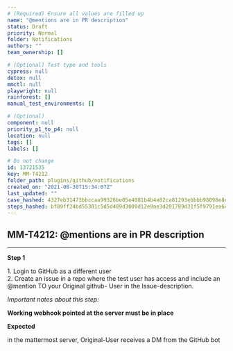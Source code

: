 ```yaml
---
# (Required) Ensure all values are filled up
name: "@mentions are in PR description"
status: Draft
priority: Normal
folder: Notifications
authors: ""
team_ownership: []

# (Optional) Test type and tools
cypress: null
detox: null
mmctl: null
playwright: null
rainforest: []
manual_test_environments: []

# (Optional)
component: null
priority_p1_to_p4: null
location: null
tags: []
labels: []

# Do not change
id: 13721535
key: MM-T4212
folder_path: plugins/github/notifications
created_on: "2021-08-30T15:34:07Z"
last_updated: ""
case_hashed: 4327eb31473bbccaa99326be05e4081b4b4e82ca81293ebbbb98098e8eb542a2cea5a9003bae44db8387a863990eced2
steps_hashed: bf89ff24bd55301c5d5d409d3009d12e9ae3d201789d31f5f9791ea6eb898431a7773f83f63b8cfdae292b40a161272f
---
```


## MM-T4212: @mentions are in PR description

---

**Step 1**

1\. Login to GitHub as a different user\
2\. Create an issue in a repo where the test user has access and include an @mention TO your Original github- User in the Issue-description.

_Important notes about this step:_

**Working webhook pointed at the server must be in place**

**Expected**

in the mattermost server, Original-User receives a DM from the GitHub bot
